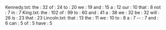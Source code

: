 Kennedy.txt:
the :  32
of :  24
to :  20
we :  19
and :  15
a :  12
our :  10
that :  8
not :  7
in :  7
King.txt:
the :  102
of :  99
to :  60
and :  41
a :  38
we :  32
be :  32
will :  26
is :  23
that :  23
Lincoln.txt:
that :  13
the :  11
we :  10
to :  8
a :  7
-- :  7
and :  6
can :  5
of :  5
have :  5
